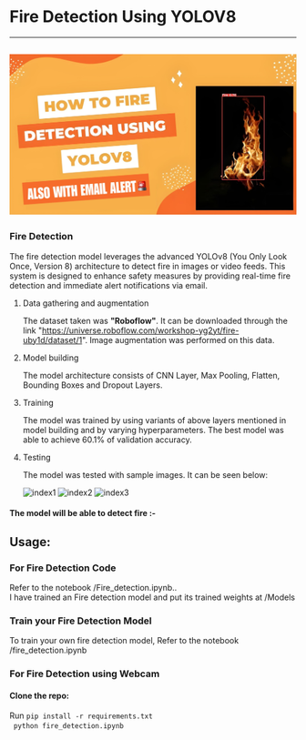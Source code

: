 # Fire Detection Using YOLOV8

---

## <img src="./Extra/src.png" alt="index1"/>

### Fire Detection

The fire detection model leverages the advanced YOLOv8 (You Only Look Once, Version 8) architecture to detect fire in images or video feeds. This system is designed to enhance safety measures by providing real-time fire detection and immediate alert notifications via email.

1. Data gathering and augmentation

   The dataset taken was **"Roboflow"**. It can be downloaded through the link "https://universe.roboflow.com/workshop-yg2yt/fire-uby1d/dataset/1". Image augmentation was performed on this data.

2. Model building

   The model architecture consists of CNN Layer, Max Pooling, Flatten, Bounding Boxes and Dropout Layers.

3. Training

   The model was trained by using variants of above layers mentioned in model building and by varying hyperparameters. The best model was able to achieve 60.1% of validation accuracy.

4. Testing

   The model was tested with sample images. It can be seen below:

   <img src="./Test_Images/happy.jpg" alt="index1" height="300px"/>
   <img src="./Test_Images/neutral.jpg" alt="index2" height="300px"/>
    <img src="./Test_Images/suprise.jpg" alt="index3" height="300px"/>

#### The model will be able to detect fire :-

## Usage:

### For Fire Detection Code

Refer to the notebook /Fire_detection.ipynb..<br/>
I have trained an Fire detection model and put its trained weights at /Models

### Train your Fire Detection Model

To train your own fire detection model, Refer to the notebook /fire_detection.ipynb

### For Fire Detection using Webcam

#### Clone the repo:

Run `pip install -r requirements.txt` <br/>
` python fire_detection.ipynb`

